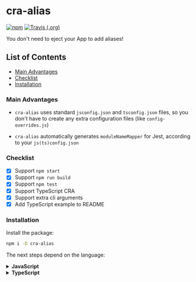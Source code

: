 # cra-alias

[![npm](https://img.shields.io/npm/v/cra-alias.svg?style=flat-square)](https://travis-ci.org/facebook/create-react-app)
[![Travis (.org)](https://img.shields.io/travis/risenforces/cra-alias.svg?style=flat-square)](https://travis-ci.org/risenforces/cra-alias)

You don't need to eject your App to add aliases!

## List of Contents

- [Main Advantages](#main-advantages)
- [Checklist](#checklist)
- [Installation](#installation)

### Main Advantages

- `cra-alias` uses standard `jsconfig.json` and `tsconfig.json` files, so you don't have to create any extra configuration files (like `config-overrides.js`)

- `cra-alias` automatically generates `moduleNameMapper` for Jest, according to your `js(ts)config.json`

### Checklist

- [x] Support `npm start`
- [x] Support `npm run build`
- [x] Support `npm test`
- [x] Support TypeScript CRA
- [x] Support extra cli arguments
- [x] Add TypeScript example to README

### Installation

Install the package:

```sh
npm i -D cra-alias
```

The next steps depend on the language:

<details>
<summary><b>JavaScript</b></summary>

1. Go to project's root directory.

2. Create (or open if exists) `jsconfig.json`.

3. Edit it as follows:

   ```js
   {
     "compilerOptions": {
       "baseUrl": "src", // only 'src' or 'node_modules'
       "paths": {
         "@file-alias": ["./your/file.js"],
         "@folder-alias/*": ["./very/long/path/*", "./very/long/path/"]
       }
     }
   }
   ```

4. Go to `package.json`

5. Replace `react-scripts` with `cra-alias`, like that:

   ```diff
     "scripts": {
   -   "start": "react-scripts start",
   +   "start": "cra-alias start",
   -   "build": "react-scripts build",
   +   "build": "cra-alias build",
   -   "test": "react-scripts test",
   +   "test": "cra-alias test",
       "eject": "react-scripts eject"
     }
   ```
</details>

<details>
<summary><b>TypeScript</b></summary>

1. Go to project's root directory.

2. Create `tsconfig.paths.json`.

3. Edit it as follows:

   ```js
   {
     "compilerOptions": {
       "baseUrl": "src", // only 'src' or 'node_modules'
       "paths": {
         "@file-alias": ["./your/file.tsx"],
         "@folder-alias/*": ["./very/long/path/*", "./very/long/path/"]
       }
     }
   }
   ```

4. Go to `tsconfig.json`.

5. Add the following line to the beginning of the file:

   ```diff
   {
   + "extends": "./tsconfig.paths.json",
     "compilerOptions": {
       "target": "es5",
       ...
     },
     ...
   }
   ```

6. Go to `package.json`.

7. Replace `react-scripts` with `cra-alias`, like that:

   ```diff
     "scripts": {
   -   "start": "react-scripts start",
   +   "start": "cra-alias start",
   -   "build": "react-scripts build",
   +   "build": "cra-alias build",
   -   "test": "react-scripts test",
   +   "test": "cra-alias test",
       "eject": "react-scripts eject"
     }
   ```
</details>
